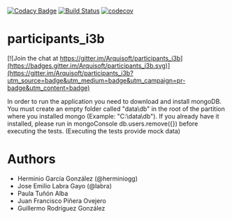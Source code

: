 [![Codacy Badge](https://api.codacy.com/project/badge/Grade/6adc0b19bd9347efbca7d72f91b94f4d)](https://www.codacy.com/app/juanfpo96/participants_i3b?utm_source=github.com&amp;utm_medium=referral&amp;utm_content=Arquisoft/participants_i3b&amp;utm_campaign=Badge_Grade)
[![Build Status](https://travis-ci.org/Arquisoft/participants_i3b.svg?branch=master)](https://travis-ci.org/Arquisoft/participants_i3b)
[![codecov](https://codecov.io/gh/Arquisoft/participants_i3b/branch/master/graph/badge.svg)](https://codecov.io/gh/Arquisoft/participants_i3b)


# participants_i3b

[![Join the chat at https://gitter.im/Arquisoft/participants_i3b](https://badges.gitter.im/Arquisoft/participants_i3b.svg)](https://gitter.im/Arquisoft/participants_i3b?utm_source=badge&utm_medium=badge&utm_campaign=pr-badge&utm_content=badge)

In order to run the application you need to download and install mongoDB. You must create an empty folder called "data\db" in the root of the partition where you installed mongo (Example: "C:\data\db"). If you already have it installed, please run in mongoConsole db.users.remove({}) before executing the tests. (Executing the tests provide mock data)

# Authors

- Herminio García González (@herminiogg)
- Jose Emilio Labra Gayo (@labra)
- Paula Tuñón Alba
- Juan Francisco Piñera Ovejero
- Guillermo Rodríguez González 
